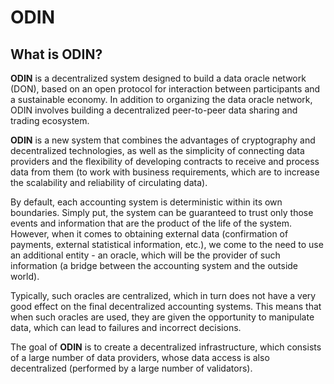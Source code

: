 # ODIN

## What is ODIN?

**ODIN** is a decentralized system designed to build a data oracle network (DON), based on an open protocol for interaction between participants and a sustainable economy. In addition to organizing the data oracle network, ODIN involves building a decentralized peer-to-peer data sharing and trading ecosystem.

**ODIN** is a new system that combines the advantages of cryptography and decentralized technologies, as well as the simplicity of connecting data providers and the flexibility of developing contracts to receive and process data from them (to work with business requirements, which are to increase the scalability and reliability of circulating data).

By default, each accounting system is deterministic within its own boundaries. Simply put, the system can be guaranteed to trust only those events and information that are the product of the life of the system. However, when it comes to obtaining external data (confirmation of payments, external statistical information, etc.), we come to the need to use an additional entity - an oracle, which will be the provider of such information (a bridge between the accounting system and the outside world).

Typically, such oracles are centralized, which in turn does not have a very good effect on the final decentralized accounting systems. This means that when such oracles are used, they are given the opportunity to manipulate data, which can lead to failures and incorrect decisions.

The goal of **ODIN** is to create a decentralized infrastructure, which consists of a large number of data providers, whose data access is also decentralized (performed by a large number of validators).

